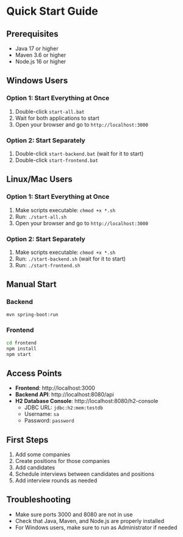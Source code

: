 # Quick Start Guide

## Prerequisites
- Java 17 or higher
- Maven 3.6 or higher  
- Node.js 16 or higher

## Windows Users

### Option 1: Start Everything at Once
1. Double-click `start-all.bat`
2. Wait for both applications to start
3. Open your browser and go to `http://localhost:3000`

### Option 2: Start Separately
1. Double-click `start-backend.bat` (wait for it to start)
2. Double-click `start-frontend.bat`

## Linux/Mac Users

### Option 1: Start Everything at Once
1. Make scripts executable: `chmod +x *.sh`
2. Run: `./start-all.sh`
3. Open your browser and go to `http://localhost:3000`

### Option 2: Start Separately
1. Make scripts executable: `chmod +x *.sh`
2. Run: `./start-backend.sh` (wait for it to start)
3. Run: `./start-frontend.sh`

## Manual Start

### Backend
```bash
mvn spring-boot:run
```

### Frontend
```bash
cd frontend
npm install
npm start
```

## Access Points
- **Frontend**: http://localhost:3000
- **Backend API**: http://localhost:8080/api
- **H2 Database Console**: http://localhost:8080/h2-console
  - JDBC URL: `jdbc:h2:mem:testdb`
  - Username: `sa`
  - Password: `password`

## First Steps
1. Add some companies
2. Create positions for those companies
3. Add candidates
4. Schedule interviews between candidates and positions
5. Add interview rounds as needed

## Troubleshooting
- Make sure ports 3000 and 8080 are not in use
- Check that Java, Maven, and Node.js are properly installed
- For Windows users, make sure to run as Administrator if needed
